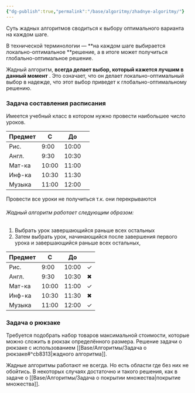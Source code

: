 ```yaml
---
{"dg-publish":true,"permalink":"/base/algoritmy/zhadnye-algoritmy/"}
---
```



Суть жадных алгоритмов сводиться к выбору оптимального варианта на каждом шаге.

В технической терминологии — **на каждом шаге выбирается локально-оптимальное **решение, а в итоге может получиться глобально-оптимальное решение. 

Жадный алгоритм, **всегда делает выбор, который кажется лучшим в данный момент** . Это означает, что он делает локально-оптимальный выбор в надежде, что этот выбор приведет к глобально-оптимальному решению.

### Задача составления расписания

Имеется учебный класс в котором нужно провести наибольшее число уроков.

| Предмет | С     | До    |     | 
| ------- | ----- | ----- | --- |
| Рис.    | 9:00  | 10:00 |     |
| Англ.   | 9:30  | 10:30 |     |
| Мат-ка  | 10:00 | 11:00 |     |
| Инф-ка  | 10:30 | 11:30 |     |
| Музыка  | 11:00 | 12:00 |     |

Провести все уроки не получиться т.к. они перекрываются

###### Жадный алгоритм работает следующим образом:

1. Выбрать урок завершающийся раньше всех остальных
2. Затем выбрать урок, начинающийся после завершения первого урока и завершающийся раньше всех остальных,

| Предмет | С     | До    |     |
| ------- | ----- | ----- |:---:|
| Рис.    | 9:00  | 10:00 |  ✓  |
| Англ.   | 9:30  | 10:30 |  ✖  |
| Мат-ка  | 10:00 | 11:00 |  ✓  |
| Инф-ка  | 10:30 | 11:30 |  ✖  |
| Музыка  | 11:00 | 12:00 |  ✓  |


### Задача о рюкзаке

Требуется подобрать набор товаров максимальной стоимости, которые можно сложить в рюкзак определённого размера.
Решение задачи о рюкзаке с использованием [[Base/Алгоритмы/Задача о рюкзаке#^cb8313\|жадного алгоритма]].

Жадные алгоритмы работают не всегда. Но есть области где без них не обойтись. В некоторых случаях достаточно и такого решения, как в задаче о [[Base/Алгоритмы/Задача о покрытии множества\|покрытие множества]].






